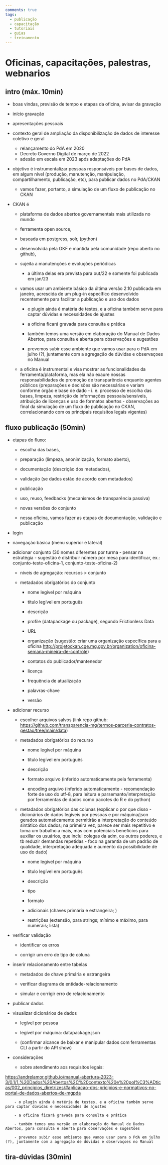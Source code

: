 ```yaml
---
comments: true
tags:
  - publicação
  - capacitação
  - tutoriais
  - guias
  - treinamento
---
```


# Oficinas, capacitações, palestras, webnarios

## intro (máx. 10min)

- boas vindas, previsão de tempo e etapas da oficina, avisar da gravação

- início gravação

- apresentações pessoais

- contexto geral de ampliação da disponibilização de dados de interesse coletivo e geral
	- relançamento do PdA em 2020
	- Decreto Governo Digital de março de 2022
	- adesão em escala em 2023 após adaptações do PdA

- objetivo é instrumentalizar pessoas responsáveis por bases de dados, em algum nível (produção, manutenção, manipulação, compartilhamento, publicação, etc), para publicar dados no PdA/CKAN
	
	- vamos fazer, portanto, a simulação de um fluxo de publicação no CKAN

- CKAN é 
	- plataforma de dados abertos governamentais mais utilizada no mundo
	
	- ferramenta open source, 
	
	- baseada em postgress, solr, (python)
	
	- desenvolvida pela OKF e mantida pela comunidade (repo aberto no github),
	
	- sujeita a manutenções e evoluções periódicas
		- a última delas era prevista para out/22 e somente foi publicada em jan/23
	
	- vamos usar um ambiente básico da última versão 2.10 publicada em janeiro, acrescida de um plug-in específico desenvolvido recentemente para facilitar a publicação e uso dos dados
		
		- o plugin ainda é matéria de testes, e a oficina também serve para captar dúvidas e necessidades de ajustes

		- a oficina ficará gravada para consulta e prática

		- também temos uma versão em elaboração do Manual de Dados Abertos, para consulta e aberta para observações e sugestões

		- prevemos subir esse ambiente que vamos usar para o PdA em julho (?), juntamente com a agregação de dúvidas e observaçoes no Manual

	- a oficina é instrumental e visa mostrar as funcionalidades da ferramenta/plataforma, mas ela não exaure nossas responsabilidades de promoção de transparência enquanto agentes públicos (preparações e decisões são necessárias e variam conforme órgão e base de dado - i. e. processo de escolha das bases, limpeza, restrição de informações pessoais/sensíveis, atribuição de licenças e uso de formatos abertos - observações ao final da simulação de um fluxo de publicação no CKAN, correlacionando com os principais requisitos legais vigentes)

## fluxo publicação (50min)

- etapas do fluxo: 
	- escolha das bases, 
	- preparação (limpeza, anonimização, formato aberto), 
	- documentação (descrição dos metadados), 
	- validação (se dados estão de acordo com metadados)
	- publicação
	- uso, reuso, feedbacks (mecanismos de transparência passiva)
	- novas versões do conjunto

	- nessa oficina, vamos fazer as etapas de documentação, validação e publicação

- login

- navegação básica (menu superior e lateral)

- adicionar conjunto (30 nomes diferentes por turma - pensar na estratégia - sugestão é distribuir número por mesa para identificar, ex.: conjunto-teste-oficina-1, conjunto-teste-oficina-2)

	- níveis de agregação: recursos > conjunto

	- metadados obrigatórios do conjunto

		- nome legível por máquina

		- título legível em português

		- descrição

		- profile (datapackage ou package), segundo Frictionless Data

		- URL

		- organização (sugestão: criar uma organização específica para a oficina http://projetockan.cge.mg.gov.br/organization/oficina-semana-mineira-de-controle)

		- contatos do publicador/mantenedor

		- licença

		- frequência de atualização
		
		- palavras-chave
		- versão

- adicionar recurso

	- escolher arquivos salvos (link repo github: https://github.com/transparencia-mg/termos-parceria-contratos-gestao/tree/main/data)

	- metadados obrigatórios do recurso

		- nome legível por máquina

		- título legível em português

		- descrição

		- formato arquivo (inferido automaticamente pela ferramenta)

		- encoding arquivo (inferido automaticamente - recomendação forte de uso do utf-8, para leitura e parsemanto/interpretação por ferramentas de dados como pacotes do R e do python)

	- metadados obrigatórios das colunas (explicar o por que disso - dicionários de dados legíveis por pessoas e por máquina/json gerados automaticamente permitirão a interpretação do conteúdo sintático dos dados; na primeira vez, parece ser mais repetitivo e toma um trabalho a mais, mas com potenciais benefícios para auxiliar os usuários, que inclui colegas da adm, ou outros poderes, e tb reduzir demandas repetidas - foco na garantia de um padrão de qualidade, interpretação adequada e aumento da possibilidade de uso do dado)

		- nome legível por máquina

		- título legível em português

		- descrição

		- tipo

		- formato

		- adicionais (chaves primária e estrangeira; )

		- restrições (extensão, para strings; mínimo e máximo, para numerais; lista)

- verificar validação

	- identificar os erros

	- corrigir um erro de tipo de coluna

- inserir relacionamento entre tabelas

	- metadados de chave primária e estrangeira

	- verificar diagrama de entidade-relacionamento

	- simular e corrigir erro de relacionamento

- publicar dados

- visualizar dicionários de dados

	- legível por pessoa

	- legível por máquina: datapackage.json

	- (confirmar alcance de baixar e manipular dados com ferramentas CLI a partir do API show) 

- considerações

	- sobre atendimento aos requisitos legais:

https://andrelamor.github.io/manual-abertura-2023-3/0.1/1.%20Dados%20Abertos%2C%20contexto%20e%20pol%C3%ADticas/002_principios_diretrizes/#aplicacao-dos-pricipios-e-normativos-no-portal-de-dados-abertos-de-mgpda

		- o plugin ainda é matéria de testes, e a oficina também serve para captar dúvidas e necessidades de ajustes

		- a oficina ficará gravada para consulta e prática

		- também temos uma versão em elaboração do Manual de Dados Abertos, para consulta e aberta para observações e sugestões

		- prevemos subir esse ambiente que vamos usar para o PdA em julho (?), juntamente com a agregação de dúvidas e observaçoes no Manual

## tira-dúvidas (30min)